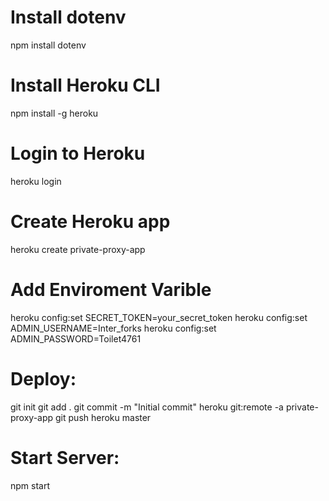 # Install dotenv
npm install dotenv

# Install Heroku CLI
npm install -g heroku
# Login to Heroku
heroku login
# Create Heroku app
heroku create private-proxy-app
# Add Enviroment Varible
heroku config:set SECRET_TOKEN=your_secret_token
heroku config:set ADMIN_USERNAME=Inter_forks
heroku config:set ADMIN_PASSWORD=Toilet4761
# Deploy:
git init
git add .
git commit -m "Initial commit"
heroku git:remote -a private-proxy-app
git push heroku master
# Start Server:
npm start
